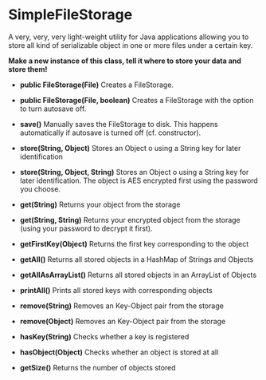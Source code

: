# SimpleFileStorage
A very, very, very light-weight utility for Java applications allowing you to store all kind of serializable object in one or more files under a certain key.

**Make a new instance of this class, tell it where to store your data and store them!**
* **public FileStorage(File)** Creates a FileStorage.

* **public FileStorage(File, boolean)** Creates a FileStorage with the option to turn autosave off.

* **save()** Manually saves the FileStorage to disk. This happens automatically if autosave is turned off (cf. constructor).

* **store(String, Object)** Stores an Object o using a String key for later identification

* **store(String, Object, String)** Stores an Object o using a String key for later identification. The object is AES encrypted first using the password you choose.

* **get(String)** Returns your object from the storage

* **get(String, String)** Returns your encrypted object from the storage (using your password to decrypt it first).

* **getFirstKey(Object)** Returns the first key corresponding to the object

* **getAll()** Returns all stored objects in a HashMap of Strings and Objects

* **getAllAsArrayList()** Returns all stored objects in an ArrayList of Objects
 
* **printAll()** Prints all stored keys with corresponding objects

* **remove(String)** Removes an Key-Object pair from the storage

* **remove(Object)** Removes an Key-Object pair from the storage

* **hasKey(String)** Checks whether a key is registered

* **hasObject(Object)** Checks whether an object is stored at all

* **getSize()** Returns the number of objects stored
